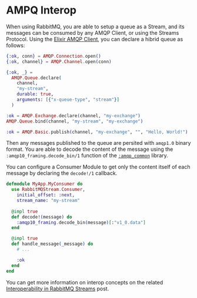 # AMPQ Interop

When using RabbitMQ, you are able to setup a queue as a Stream, and its messages can be consumed by any AMQP Client, or using the Streams Protocol. Using the [Elixir AMQP Client](https://github.com/pma/amqp), you can declare a hibrid queue as follows:

```elixir
{:ok, conn} = AMQP.Connection.open()
{:ok, channel} = AMQP.Channel.open(conn)

{:ok, _} =
  AMQP.Queue.declare(
    channel,
    "my-stream",
    durable: true,
    arguments: [{"x-queue-type", "stream"}]
  )

:ok = AMQP.Exchange.declare(channel, "my-exchange")
AMQP.Queue.bind(channel, "my-stream", "my-exchange")

:ok = AMQP.Basic.publish(channel, "my-exchange", "", "Hello, World!")

```

Then any messages published to the queue are persited with `amqp1.0` binary format. You are able to decode the content of the message using the `:amqp10_framing.decode_bin/1` function of the [`:amqp_common`](https://hex.pm/packages/amqp10_common) library.

You can configure a Consumer Module to get only the content itself of each message by declaring the `decode!/1` callback.

```elixir
defmodule MyApp.MyConsumer do
  use RabbitMQStream.Consumer,
    initial_offset: :next,
    stream_name: "my-stream"
  
  @impl true
  def decode!(message) do
    :amqp10_framing.decode_bin(message)[:"v1_0.data"]
  end

  @impl true
  def handle_message(_message) do
    # ...

    :ok
  end
end
```

You can get more information on interop concepts on the related [Interoperability in RabbitMQ Streams](https://blog.rabbitmq.com/posts/2021/10/rabbitmq-streams-interoperability/) post.
